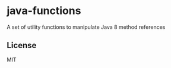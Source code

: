 java-functions
==============

A set of utility functions to manipulate Java 8 method references

## License ##

MIT

